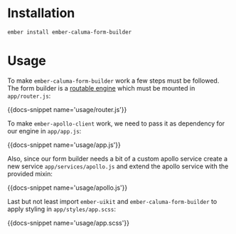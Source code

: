# Installation

```bash
ember install ember-caluma-form-builder
```

# Usage

To make `ember-caluma-form-builder` work a few steps must be followed. The
form builder is a [routable engine](http://ember-engines.com) which must be
mounted in `app/router.js`:

{{docs-snippet name='usage/router.js'}}

To make `ember-apollo-client` work, we need to pass it as dependency for our
engine in `app/app.js`:

{{docs-snippet name='usage/app.js'}}

Also, since our form builder needs a bit of a custom apollo service create a
new service `app/services/apollo.js` and extend the apollo service with the
provided mixin:

{{docs-snippet name='usage/apollo.js'}}

Last but not least import `ember-uikit` and `ember-caluma-form-builder` to
apply styling in `app/styles/app.scss`:

{{docs-snippet name='usage/app.scss'}}

